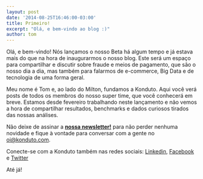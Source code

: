```yaml
---
layout: post
date: '2014-08-25T16:46:00-03:00'
title: Primeiro!
excerpt: "Olá, e bem-vindo ao blog :)"
author: tom
---
```

Olá, e bem-vindo! Nós lançamos o nosso Beta há algum tempo e já estava mais do que na hora de inaugurarmos o nosso blog. Este será um espaço para compartilhar e discutir sobre fraude e meios de pagamento, que são o nosso dia a dia, mas também para falarmos de e-commerce, Big Data e de tecnologia de uma forma geral.

Meu nome é Tom e, ao lado do Milton, fundamos a Konduto. Aqui você verá posts de todos os membros do nosso super time, que você conhecerá em breve. Estamos desde fevereiro trabalhando neste lançamento e não vemos a hora de compartilhar resultados, benchmarks e dados curiosos tirados das nossas análises. 

Não deixe de assinar a **[nossa newsletter!](http://eepurl.com/2jpuz)** para não perder nenhuma novidade e fique à vontade para conversar com a gente no <oi@konduto.com>.	
		
Conecte-se com a Konduto também nas redes sociais: [Linkedin](https://www.linkedin.com/company/konduto), [Facebook](https://www.facebook.com/konduto) e [Twitter](https://twitter.com/KondutoBR)

Até já! 